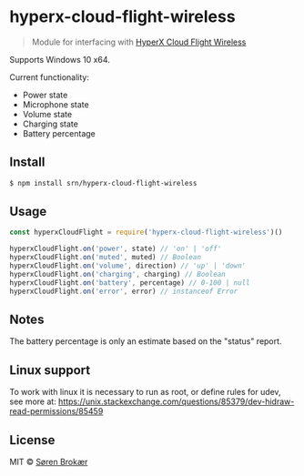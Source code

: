# hyperx-cloud-flight-wireless

> Module for interfacing with [HyperX Cloud Flight Wireless](https://www.hyperxgaming.com/unitedstates/us/headsets/cloud-flight-wireless-gaming-headset)

Supports Windows 10 x64.

Current functionality:

- Power state
- Microphone state
- Volume state
- Charging state
- Battery percentage

## Install

```sh
$ npm install srn/hyperx-cloud-flight-wireless
```

## Usage

```js
const hyperxCloudFlight = require('hyperx-cloud-flight-wireless')()

hyperxCloudFlight.on('power', state) // 'on' | 'off'
hyperxCloudFlight.on('muted', muted) // Boolean
hyperxCloudFlight.on('volume', direction) // 'up' | 'down'
hyperxCloudFlight.on('charging', charging) // Boolean
hyperxCloudFlight.on('battery', percentage) // 0-100 | null
hyperxCloudFlight.on('error', error) // instanceof Error
```

## Notes

The battery percentage is only an estimate based on the "status" report.

## Linux support

To work with linux it is necessary to run as root, or define rules for udev, see more at: https://unix.stackexchange.com/questions/85379/dev-hidraw-read-permissions/85459

## License

MIT © [Søren Brokær](https://srn.io)
